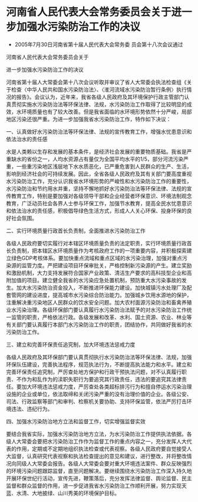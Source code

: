 # 河南省人民代表大会常务委员会关于进一步加强水污染防治工作的决议

- 2005年7月30日河南省第十届人民代表大会常务委
  员会第十八次会议通过

<!-- INFO END -->

河南省人民代表大会常务委员会关于

进一步加强水污染防治工作的决议

河南省第十届人大常委会第十八次会议听取并审议了省人大常委会执法检查组《关于检查〈中华人民共和国水污染防治法〉、〈淮河流域水污染防治暂行条例〉执行情况的报告》。会议认为，近年来，我省各级人民政府及其环境保护行政主管部门认真贯彻实施水污染防治法等环保法律、法规，水污染防治工作取得了比较明显的成效，水环境质量也有了较大改善。但是我省面临的水环境形势依然十分严峻，局部地区污染还很严重。为进一步加强我省水污染防治工作，特作如下决议：

一、认真做好水污染防治法等环保法律、法规的宣传教育工作，增强水忧患意识和依法治水的责任感

水是人类赖以生存和发展的基本条件，是经济社会发展的重要物质基础。我省是严重缺水的省份之一，人均水资源占有量仅为全国平均水平的1/5，部分河流污染严重，一些重污染地区浅层地下水水质恶化，已严重危害到人民群众的生产、生活，影响到经济社会的可持续发展。因此，全省各级人民政府及其有关部门要高度重视水污染防治工作，充分认识我省水环境形势的严峻性和水污染防治工作的重要性，水污染防治和节约用水并重，坚持不懈地抓好水污染防治法等环保法律、法规的宣传教育工作，特别是要加强对各级领导干部和企业经营者环保意识、环境法制观念教育，广泛动员社会各界人士参与环保工作，加强节水教育，提高全民水忧患意识和依法治水的责任感，积极倡导绿色生活方式，形成人人关心环保、投身环保的良好社会氛围。

二、实行环境质量行政首长负责制，全面推进水污染防治工作

各级人民政府要切实履行对本辖区环境质量负责的法定职责，实行环境质量行政首长负责制，把本辖区水环境质量作为考核政府工作的一项重要内容，并积极探索建立绿色GDP考核体系。要加快重点流域和重点区域的水污染治理，加强对重点污染源的监管力度。严把建设项目环保审批关，严格控制新污染源的产生。建立奖励和激励机制，大力支持发展符合国家产业政策、清洁生产要求的高科技型企业和高附加值的项目。建立健全我省的水污染应急处置机制，预防重大水污染事故的发生。加大水污染防治资金投入，不断推进环保能力建设。加快城镇污水处理厂及配套管网的建设进度，提高城市水污染综合防治能力。加强城乡饮用水源地的保护，注重解决重污染地区人民群众的饮水安全问题。加大农村面源污染防治和畜禽养殖业水污染治理。各级环保部门要认真履行水污染防治法赋予的对水污染防治工作统一监管的职责，严格依法行政。各级发展和改革、水利、国土资源、农业、林业等有关部门要认真履行本部门水污染防治工作的职责，团结协作，共同做好我省的水污染防治工作。

三、建立和完善环保责任追究制，加大环境违法惩戒力度

各级人民政府及其环保部门要认真贯彻执行水污染防治法等环保法律、法规，加强环保队伍建设，完善执法程序，规范执法行为，不断提高执法能力和水平。建立和完善环保责任追究制，严厉查处地方保护和行政干预执法问题，对不认真履行职责、不作为和乱作为的渎职失职行为要追究其行政责任，违法的要追究其法律责任。要加大环境违法惩戒力度，严厉查处各类超标排污行为和擅自停运水污染治理设施的企业或单位，依法取缔和关闭污染严重的没有治理价值的企业。各级公安、司法、行政监察等部门和审判、检察机关要协助、支持环保监管，依法严厉打击环境违法、违纪行为。

四、加强水污染防治地方立法和监督工作，切实增强监督实效

要结合我省实际，加强水污染防治地方立法，为水污染防治工作提供执法依据。各级人大常委会要把水污染防治工作作为监督工作的重点内容之一，充分发挥人大代表的作用，定期或不定期地组织执法检查或代表视察。各级人民政府要自觉接受人大监督，认真研究代表视察和执法检查提出的意见和建议，进行整改，并将整改情况向同级人大常委会报告。各级人大常委会要对重大环境违法案件、群众反映强烈的环境污染问题跟踪监督，直至问题解决。要继续围绕水污染防治工作深入持久地开展环保世纪行活动，宣传先进，鞭策落后，充分发挥法律监督、舆论监督、民主监督和群众监督的作用，进一步促进我省水污染防治工作顺利开展，努力实现天蓝、水清、大地披绿、山川秀美的环境保护目标。
